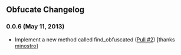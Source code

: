 ## Obfucate Changelog

### 0.0.6 (May 11, 2013)

* Implement a new method called find_obfuscated (<a href="https://github.com/mguymon/obfuscate/pull/2">Pull #2</a>) [thanks <a href="https://github.com/minostro">minostro</a>]
